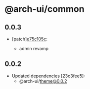 # @arch-ui/common

## 0.0.3

- [patch][e75c105c](https://github.com/keystonejs/keystone-5/commit/e75c105c):

  - admin revamp

## 0.0.2

- Updated dependencies [23c3fee5]:
  - @arch-ui/theme@0.0.2
